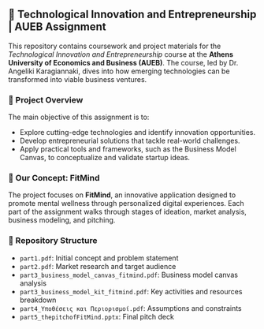 ## 🚀 Technological Innovation and Entrepreneurship | AUEB Assignment

This repository contains coursework and project materials for the *Technological Innovation and Entrepreneurship* course at the **Athens University of Economics and Business (AUEB)**. The course, led by Dr. Angeliki Karagiannaki, dives into how emerging technologies can be transformed into viable business ventures.

### 📌 Project Overview
The main objective of this assignment is to:
- Explore cutting-edge technologies and identify innovation opportunities.
- Develop entrepreneurial solutions that tackle real-world challenges.
- Apply practical tools and frameworks, such as the Business Model Canvas, to conceptualize and validate startup ideas.

### 🧠 Our Concept: **FitMind**
The project focuses on **FitMind**, an innovative application designed to promote mental wellness through personalized digital experiences. Each part of the assignment walks through stages of ideation, market analysis, business modeling, and pitching.

### 📁 Repository Structure
- `part1.pdf`: Initial concept and problem statement
- `part2.pdf`: Market research and target audience
- `part3_business_model_canvas_fitmind.pdf`: Business model canvas analysis
- `part3_business_model_kit_fitmind.pdf`: Key activities and resources breakdown
- `part4_Υποθέσεις και Περιορισμοί.pdf`: Assumptions and constraints
- `part5_thepitchofFitMind.pptx`: Final pitch deck
